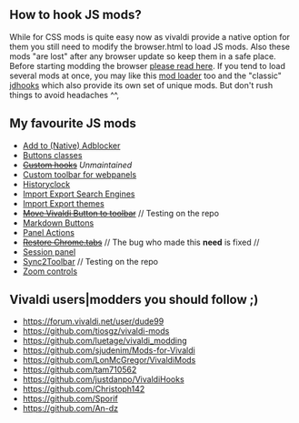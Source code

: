 ## How to hook JS mods?
While for CSS mods is quite easy now as vivaldi provide a native option for them you still need to modify the browser.html to load JS mods. Also these mods "are lost" after any browser update so keep them in a safe place. Before starting modding the browser [please read here](https://forum.vivaldi.net/topic/10549/guide-modding-vivaldi?page=1).
If you tend to load several mods at once, you may like this [mod loader](https://forum.vivaldi.net/topic/30679/mod-loader-for-vivaldi) too and the "classic" [jdhooks](https://github.com/justdanpo/VivaldiHooks) which also provide its own set of unique mods. But don't rush things to avoid headaches ^^,

## My favourite JS mods 
- [Add to (Native) Adblocker](https://forum.vivaldi.net/topic/45735/click-to-add-blocking-list)
- [Buttons classes](https://forum.vivaldi.net/topic/36028/class-name-buttons?page=1)
- ~~[Custom hooks](https://github.com/Sporif/CustomHooks)~~ *Unmaintained*
- [Custom toolbar for webpanels](https://forum.vivaldi.net/topic/45812/custom-toolbar-for-web-panels)
- [Historyclock](https://github.com/luetage/vivaldi_modding/blob/master/history-clock.js)
- [Import Export Search Engines](https://github.com/luetage/vivaldi_modding/blob/master/backup-search-engines.js)
- [Import Export themes](https://github.com/luetage/vivaldi_modding/blob/master/import-export_themes.js)
- ~~[Move Vivaldi Button to toolbar](https://forum.vivaldi.net/topic/45349/solved-move-vivaldi-button-on-main-toolbar-left-right)~~ // Testing on the repo
- [Markdown Buttons](https://github.com/sjudenim/Mods-for-Vivaldi/blob/master/markdown-toolbar.js) 
- [Panel Actions](https://github.com/LonMcGregor/VivaldiMods/blob/master/mods/panel_actions.js)
- ~~[Restore Chrome.tabs](https://forum.vivaldi.net/topic/57191/restore-methods-for-chrome-tabs)~~ // The bug who made this **need** is fixed //
- [Session panel](https://forum.vivaldi.net/topic/28102/advanced-panels-mod-with-sessions-panel)
- [Sync2Toolbar](https://github.com/Hadden89/Vivaldi_mods/blob/master/sync2toolbar.js) // Testing on the repo
- [Zoom controls](https://forum.vivaldi.net/topic/44724/zoom-controls-in-address-bar-with-slide-out-animation?page=1)

## Vivaldi users|modders you should follow ;)
* https://forum.vivaldi.net/user/dude99
* https://github.com/tiosgz/vivaldi-mods
* https://github.com/luetage/vivaldi_modding
* https://github.com/sjudenim/Mods-for-Vivaldi
* https://github.com/LonMcGregor/VivaldiMods
* https://github.com/tam710562
* https://github.com/justdanpo/VivaldiHooks
* https://github.com/Christoph142
* https://github.com/Sporif
* https://github.com/An-dz

